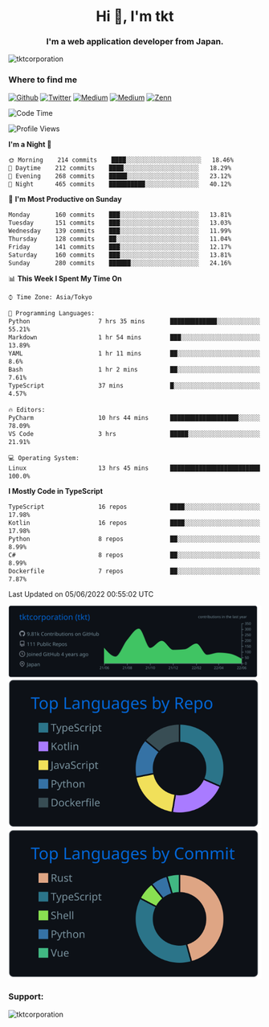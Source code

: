 <h1 align="center">Hi 👋, I'm tkt</h1>
<h3 align="center">I'm a web application developer from Japan.</h3>

<p align="left"> <img src="https://komarev.com/ghpvc/?username=tktcorporation&label=Profile%20views&color=0e75b6&style=flat" alt="tktcorporation" /> </p>

<h3>Where to find me</h3>
<p>
<a href="https://github.com/tktcorporation" target="_blank"><img alt="Github" src="https://img.shields.io/badge/GitHub-%2312100E.svg?&style=for-the-badge&logo=Github&logoColor=white" /></a>
<a href="https://twitter.com/tktcorporation" target="_blank"><img alt="Twitter" src="https://img.shields.io/badge/twitter-%231DA1F2.svg?&style=for-the-badge&logo=twitter&logoColor=white" /></a>
<a href="https://www.linkedin.com/in/tktcorporation" target="_blank"><img alt="Medium" src="https://img.shields.io/badge/linkdin-0a66c2.svg?&style=for-the-badge&logo=linkedin&logoColor=white" /></a>
<a href="https://qiita.com/tktcorporation" target="_blank"><img alt="Medium" src="https://img.shields.io/badge/qiita-55C500.svg?&style=for-the-badge&logo=qiita&logoColor=white" /></a>
<a href="https://zenn.dev/tktcorporation" target="_blank"><img alt="Zenn" src="https://img.shields.io/badge/Zenn-3EA8FF.svg?&style=for-the-badge&logo=Zenn&logoColor=white" /></a>
</p>
  
<!--START_SECTION:waka-->
![Code Time](http://img.shields.io/badge/Code%20Time-289%20hrs%2041%20mins-blue)

![Profile Views](http://img.shields.io/badge/Profile%20Views-1-blue)

**I'm a Night 🦉** 

```text
🌞 Morning    214 commits    ████░░░░░░░░░░░░░░░░░░░░░   18.46% 
🌆 Daytime    212 commits    ████░░░░░░░░░░░░░░░░░░░░░   18.29% 
🌃 Evening    268 commits    █████░░░░░░░░░░░░░░░░░░░░   23.12% 
🌙 Night      465 commits    ██████████░░░░░░░░░░░░░░░   40.12%

```
📅 **I'm Most Productive on Sunday** 

```text
Monday       160 commits    ███░░░░░░░░░░░░░░░░░░░░░░   13.81% 
Tuesday      151 commits    ███░░░░░░░░░░░░░░░░░░░░░░   13.03% 
Wednesday    139 commits    ███░░░░░░░░░░░░░░░░░░░░░░   11.99% 
Thursday     128 commits    ██░░░░░░░░░░░░░░░░░░░░░░░   11.04% 
Friday       141 commits    ███░░░░░░░░░░░░░░░░░░░░░░   12.17% 
Saturday     160 commits    ███░░░░░░░░░░░░░░░░░░░░░░   13.81% 
Sunday       280 commits    ██████░░░░░░░░░░░░░░░░░░░   24.16%

```


📊 **This Week I Spent My Time On** 

```text
⌚︎ Time Zone: Asia/Tokyo

💬 Programming Languages: 
Python                   7 hrs 35 mins       █████████████░░░░░░░░░░░░   55.21% 
Markdown                 1 hr 54 mins        ███░░░░░░░░░░░░░░░░░░░░░░   13.89% 
YAML                     1 hr 11 mins        ██░░░░░░░░░░░░░░░░░░░░░░░   8.6% 
Bash                     1 hr 2 mins         ██░░░░░░░░░░░░░░░░░░░░░░░   7.61% 
TypeScript               37 mins             █░░░░░░░░░░░░░░░░░░░░░░░░   4.57%

🔥 Editors: 
PyCharm                  10 hrs 44 mins      ███████████████████░░░░░░   78.09% 
VS Code                  3 hrs               █████░░░░░░░░░░░░░░░░░░░░   21.91%

💻 Operating System: 
Linux                    13 hrs 45 mins      █████████████████████████   100.0%

```

**I Mostly Code in TypeScript** 

```text
TypeScript               16 repos            ████░░░░░░░░░░░░░░░░░░░░░   17.98% 
Kotlin                   16 repos            ████░░░░░░░░░░░░░░░░░░░░░   17.98% 
Python                   8 repos             ██░░░░░░░░░░░░░░░░░░░░░░░   8.99% 
C#                       8 repos             ██░░░░░░░░░░░░░░░░░░░░░░░   8.99% 
Dockerfile               7 repos             ██░░░░░░░░░░░░░░░░░░░░░░░   7.87%

```



 Last Updated on 05/06/2022 00:55:02 UTC
<!--END_SECTION:waka-->

[![](https://raw.githubusercontent.com/tktcorporation/tktcorporation/master/profile-summary-card-output/github_dark/0-profile-details.svg)](https://github.com/vn7n24fzkq/github-profile-summary-cards)
[![](https://raw.githubusercontent.com/tktcorporation/tktcorporation/master/profile-summary-card-output/github_dark/1-repos-per-language.svg)](https://github.com/vn7n24fzkq/github-profile-summary-cards) [![](https://raw.githubusercontent.com/tktcorporation/tktcorporation/master/profile-summary-card-output/github_dark/2-most-commit-language.svg)](https://github.com/vn7n24fzkq/github-profile-summary-cards)

<h3 align="left">Support:</h3>
<p><a href="https://www.buymeacoffee.com/tktcorporation"> <img align="left" src="https://cdn.buymeacoffee.com/buttons/v2/default-yellow.png" height="50" width="210" alt="tktcorporation" /></a></p><br><br>
